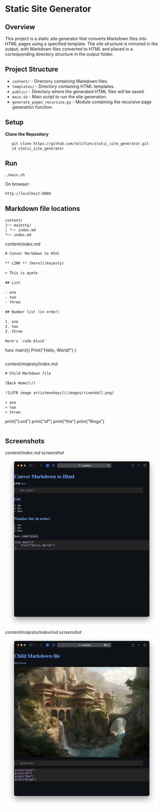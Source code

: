 # Static Site Generator

## Overview

This project is a static site generator that converts Markdown files into HTML pages using a specified template. The site structure is mirrored in the output, with Markdown files converted to HTML and placed in a corresponding directory structure in the output folder.

## Project Structure

- `content/` - Directory containing Markdown files.
- `templates/` - Directory containing HTML templates.
- `public/` - Directory where the generated HTML files will be saved.
- `main.sh` - Main script to run the site generation.
- `generate_pages_recursive.py` - Module containing the recursive page generation function.

## Setup

**Clone the Repository**

```
   git clone https://github.com/Solu7ion/static_site_generator.git
   cd static_site_generator
```

## Run

```
./main.sh
```

On browser:

```
http://localhost:8888
```

## Markdown file locations

```
content/
├── majesty/
│ └── index.md
└── index.md
```

_content/index.md_

```
# Conver Markdown to Html

** LINK ** [here](/majesty)

> This is quote

## List

- one
- two
- three

## Number list (in order)

1. one
2. two
3. three

Here's `code block`

```

func main(){
Print("Hello, World!")
}

```

```

_content/majesty/index.md_

```
# Child Markdown file

[Back Home](/)

![LOTR image artistmonkeys](/images/rivendell.png)

> one
> two
> three

```

print("Lord")
print("of")
print("the")
print("Rings")

```

```

## Screenshots

_content/index.md screenshot_
![Content/index.md](screenshots/content_index.png)
_content/majestu/index/md screenshot_
![content/majesty/index](screenshots/content_majesty_index.png)
